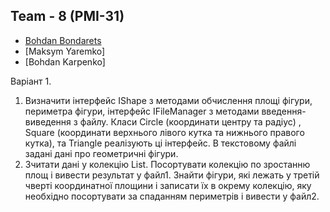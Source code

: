 ## Team - 8 (PMI-31)
* [Bohdan Bondarets](https://github.com/bbondarets)
* [Maksym Yaremko]
* [Bohdan Karpenko]

Варіант 1.
1) Визначити інтерфейс IShape з методами обчислення площі фігури, периметра фігури, інтерфейс IFileManager з методами введення-виведення з файлу. Класи Circle (координати центру та радіус) , Square (координати верхнього лівого кутка та нижнього правого кутка), та Triangle  реалізують ці інтерфейс. В текстовому файлі задані дані про геометричні фігури. 
2) Зчитати дані у колекцію List. Посортувати колекцію по зростанню площ і вивести результат у файл1. 
 Знайти фігури, які лежать у третій чверті координатної площини і записати їх в окрему колекцію, яку необхідно посортувати за спаданням периметрів і вивести у файл2.
